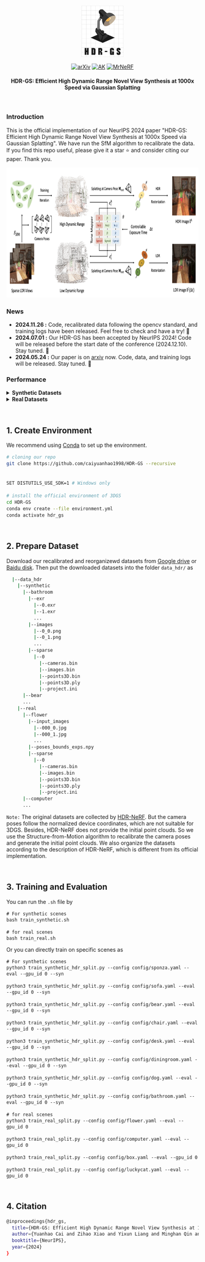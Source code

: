 &nbsp;

<div align="center">

<p align="center"> <img src="fig/logo.png" width="110px"> </p>

[![arXiv](https://img.shields.io/badge/paper-arxiv-179bd3)](https://arxiv.org/abs/2405.15125)
[![AK](https://img.shields.io/badge/media-AK-green)](https://x.com/_akhaliq/status/1794921228462923925?s=46)
[![MrNeRF](https://img.shields.io/badge/media-MrNeRF-green)](https://x.com/janusch_patas/status/1794932286397489222?s=46)

<h4> HDR-GS: Efficient High Dynamic Range Novel View Synthesis at 1000x Speed via Gaussian Splatting</h4> 


&nbsp;

</div>




### Introduction
This is the official implementation of our NeurIPS 2024 paper "HDR-GS: Efficient High Dynamic Range Novel View Synthesis at 1000x Speed via Gaussian Splatting". We have run the SfM algorithm to recalibrate the data. If you find this repo useful, please give it a star ⭐ and consider citing our paper. Thank you.

<img src="fig/pipeline.png" style="height:340px" />

### News
- **2024.11.26 :** Code, recalibrated data following the opencv standard, and training logs have been released. Feel free to check and have a try! 🤗
- **2024.07.01 :** Our HDR-GS has been accepted by NeurIPS 2024! Code will be released before the start date of the conference (2024.12.10). Stay tuned. 🚀
- **2024.05.24 :** Our paper is on [arxiv](https://arxiv.org/abs/2405.15125) now. Code, data, and training logs will be released. Stay tuned. 💫

### Performance

<details close>
<summary><b>Synthetic Datasets</b></summary>

![results1](/fig/syn_table.png)

![results2](/fig/syn_figure.png)

</details>

<details close>
<summary><b>Real Datasets</b></summary>

![results1](/fig/real_table.png)

![results2](/fig/real_figure.png)

</details>

&nbsp;

## 1. Create Environment

We recommend using [Conda](https://docs.conda.io/en/latest/miniconda.html) to set up the environment.

``` sh
# cloning our repo
git clone https://github.com/caiyuanhao1998/HDR-GS --recursive


SET DISTUTILS_USE_SDK=1 # Windows only

# install the official environment of 3DGS
cd HDR-GS
conda env create --file environment.yml
conda activate hdr_gs
```


&nbsp;

## 2. Prepare Dataset

Download our recalibrated and reorganizewd datasets from [Google drive](https://drive.google.com/file/d/1-9K8_iFwFH3SeTcRoaOTed-h9GBdRrrr/view?usp=sharing) or [Baidu disk](). Then put the downloaded datasets into the folder `data_hdr/` as

```sh
  |--data_hdr
    |--synthetic
      |--bathroom
        |--exr
          |--0.exr
          |--1.exr
          ...
        |--images
          |--0_0.png
          |--0_1.png
          ...
        |--sparse
          |--0
            |--cameras.bin
            |--images.bin
            |--points3D.bin
            |--points3D.ply  
            |--project.ini
      |--bear
      ...
    |--real
      |--flower
        |--input_images
          |--000_0.jpg
          |--000_1.jpg
          ...
        |--poses_bounds_exps.npy
        |--sparse
          |--0
            |--cameras.bin
            |--images.bin
            |--points3D.bin
            |--points3D.ply  
            |--project.ini
      |--computer
      ...
```

`Note:` The original datasets are collected by [HDR-NeRF](https://arxiv.org/abs/2111.14451). But the camera poses follow the normalized device coordinates, which are not suitable for 3DGS. Besides, HDR-NeRF does not provide the initial point clouds. So we use the Structure-from-Motion algorithm to recalibrate the camera poses and generate the initial point clouds. We also organize the datasets according to the description of HDR-NeRF, which is different from its official implementation.

&nbsp;

## 3. Training and Evaluation

You can run the `.sh` file by
```shell
# For synthetic scenes
bash train_synthetic.sh

# for real scenes
bash train_real.sh
```

Or you can directly train on specific scenes as
```shell
# For synthetic scenes
python3 train_synthetic_hdr_split.py --config config/sponza.yaml --eval --gpu_id 0 --syn

python3 train_synthetic_hdr_split.py --config config/sofa.yaml --eval --gpu_id 0 --syn

python3 train_synthetic_hdr_split.py --config config/bear.yaml --eval --gpu_id 0 --syn

python3 train_synthetic_hdr_split.py --config config/chair.yaml --eval --gpu_id 0 --syn

python3 train_synthetic_hdr_split.py --config config/desk.yaml --eval --gpu_id 0 --syn

python3 train_synthetic_hdr_split.py --config config/diningroom.yaml --eval --gpu_id 0 --syn

python3 train_synthetic_hdr_split.py --config config/dog.yaml --eval --gpu_id 0 --syn

python3 train_synthetic_hdr_split.py --config config/bathroom.yaml --eval --gpu_id 0 --syn

# for real scenes
python3 train_real_split.py --config config/flower.yaml --eval --gpu_id 0

python3 train_real_split.py --config config/computer.yaml --eval --gpu_id 0

python3 train_real_split.py --config config/box.yaml --eval --gpu_id 0

python3 train_real_split.py --config config/luckycat.yaml --eval --gpu_id 0
```





&nbsp;

## 4. Citation
```sh
@inproceedings{hdr_gs,
  title={HDR-GS: Efficient High Dynamic Range Novel View Synthesis at 1000x Speed via Gaussian Splatting},
  author={Yuanhao Cai and Zihao Xiao and Yixun Liang and Minghan Qin and Yulun Zhang and Xiaokang Yang and Yaoyao Liu and Alan Yuille},
  booktitle={NeurIPS},
  year={2024}
}
```
